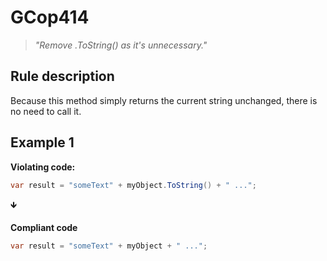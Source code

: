 # GCop414

> *"Remove .ToString() as it's unnecessary."*


## Rule description

Because this method simply returns the current string unchanged, there is no need to call it.

## Example 1
**Violating code:**
```csharp
var result = "someText" + myObject.ToString() + " ...";
```
🡻

**Compliant code**
```csharp
var result = "someText" + myObject + " ...";
```
 
